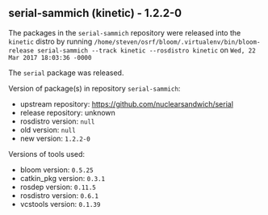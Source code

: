 ## serial-sammich (kinetic) - 1.2.2-0

The packages in the `serial-sammich` repository were released into the `kinetic` distro by running `/home/steven/osrf/bloom/.virtualenv/bin/bloom-release serial-sammich --track kinetic --rosdistro kinetic` on `Wed, 22 Mar 2017 18:03:36 -0000`

The `serial` package was released.

Version of package(s) in repository `serial-sammich`:

- upstream repository: https://github.com/nuclearsandwich/serial
- release repository: unknown
- rosdistro version: `null`
- old version: `null`
- new version: `1.2.2-0`

Versions of tools used:

- bloom version: `0.5.25`
- catkin_pkg version: `0.3.1`
- rosdep version: `0.11.5`
- rosdistro version: `0.6.1`
- vcstools version: `0.1.39`


